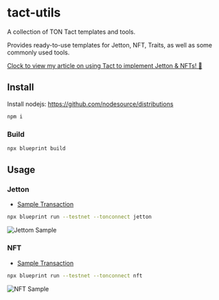 # tact-utils

A collection of TON Tact templates and tools.

Provides ready-to-use templates for Jetton, NFT, Traits, as well as some commonly used tools.

[Clock to view my article on using Tact to implement Jetton & NFTs! 🌟](https://blog.laisky.com/p/ton-tact/)

## Install

Install nodejs: <https://github.com/nodesource/distributions>

```sh
npm i
```

### Build

```sh
npx blueprint build
```

## Usage

### Jetton

- [Sample Transaction](https://testnet.tonviewer.com/transaction/275a294d5a80852ca205449d7cfe4bc015329f0eb4b988a08c4d09bd31556862)

```sh
npx blueprint run --testnet --tonconnect jetton
```

![Jettom Sample](https://s3.laisky.com/uploads/2024/09/jetton-sample-shot.png)

### NFT

- [Sample Transaction](https://testnet.tonviewer.com/transaction/8e9ee64b26249eff2e70579c7a1fc090290d33e25a0c40ee22429b0d277ec451)

```sh
npx blueprint run --testnet --tonconnect nft
```

![NFT Sample](https://s3.laisky.com/uploads/2024/09/nft-sample-shot.png)
